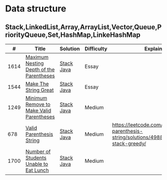 
# Data structure

## Stack,LinkedList,Array,ArrayList,Vector,Queue,PriorityQueue,Set,HashMap,LinkeHashMap

| # | Title | Solution | Difficulty | Explained | 
|---| ----- | -------- | ---------- | ----------|
|1614|[Maximum Nesting Depth of the Parentheses](https://leetcode.com/problems/maximum-nesting-depth-of-the-parentheses/description/)|[Stack](https://github.com/MuhammedHussein3/Data-Structures/tree/main/Data%20Structures/src/Stack) [Java](https://github.com/MuhammedHussein3/Data-Structures/blob/main/Data%20Structures/src/Stack/MaximumNestingDepthOfTheParentheses.java)|Essay| |
|1544|[Make The String Great](https://leetcode.com/problems/make-the-string-great/description/)|[Stack](https://github.com/MuhammedHussein3/Data-Structures/tree/main/Data%20Structures/src/Stack) [Java](https://github.com/MuhammedHussein3/Data-Structures/blob/main/Data%20Structures/src/Stack/MakeTheStringGreat.java)|Essay| |
|1249|[Minimum Remove to Make Valid Parentheses](https://leetcode.com/problems/minimum-remove-to-make-valid-parentheses/description/)|[Stack](https://github.com/MuhammedHussein3/Data-Structures/tree/main/Data%20Structures/src/Stack) [Java](https://github.com/MuhammedHussein3/Data-Structures/blob/main/Data%20Structures/src/Stack/MinimumRemoveToMakeValidParentheses.java)|Medium| |
|678|[Valid Parenthesis String](https://leetcode.com/problems/valid-parenthesis-string/description/)|[Stack](https://github.com/MuhammedHussein3/Data-Structures/tree/main/Data%20Structures/src/Stack) [Java](https://github.com/MuhammedHussein3/Data-Structures/blob/main/Data%20Structures/src/Stack/ValidParenthesisString.java)|Medium|https://leetcode.com/problems/valid-parenthesis-string/solutions/4988120/java-stack-greedy/ |
|1700|[Number of Students Unable to Eat Lunch](https://leetcode.com/problems/number-of-students-unable-to-eat-lunch/description/?envType=daily-question&envId=2024-04-08)|[Stack](https://github.com/MuhammedHussein3/Data-Structures/tree/main/Data%20Structures/src/Stack) [Java](https://github.com/MuhammedHussein3/Data-Structures/blob/main/Data%20Structures/src/Stack/NumberOfStudentsUnableToEatLunch.java)|Medium| |
